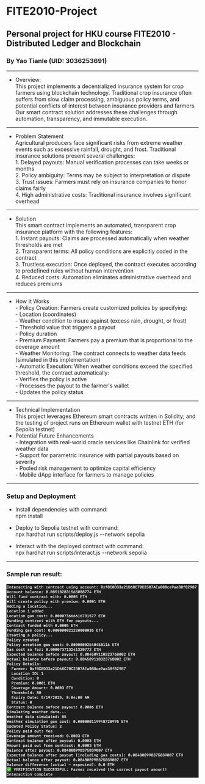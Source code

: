 # FITE2010-Project
## Personal project for HKU course FITE2010 - Distributed Ledger and Blockchain
### By Yao Tianle (UID: 3036253691)
-------------------
- Overview:
<br> This project implements a decentralized insurance system for crop farmers using blockchain technology. Traditional crop insurance often suffers from slow claim processing, ambiguous policy terms, and potential conflicts of interest between insurance providers and farmers. Our smart contract solution addresses these challenges through automation, transparency, and immutable execution.
-------------------
- Problem Statement
<br> Agricultural producers face significant risks from extreme weather events such as excessive rainfall, drought, and frost. Traditional insurance solutions present several challenges:
<br> 1. Delayed payouts: Manual verification processes can take weeks or months
<br> 2. Policy ambiguity: Terms may be subject to interpretation or dispute
<br> 3. Trust issues: Farmers must rely on insurance companies to honor claims fairly
<br> 4. High administrative costs: Traditional insurance involves significant overhead
-------------------
- Solution
<br> This smart contract implements an automated, transparent crop insurance platform with the following features:
<br> 1. Instant payouts: Claims are processed automatically when weather thresholds are met
<br> 2. Transparent terms: All policy conditions are explicitly coded in the contract
<br> 3. Trustless execution: Once deployed, the contract executes according to predefined rules without human intervention
<br> 4. Reduced costs: Automation eliminates administrative overhead and reduces premiums
-------------------
- How It Works
<br> - Policy Creation: Farmers create customized policies by specifying: 
<br> - Location (coordinates)
<br> - Weather condition to insure against (excess rain, drought, or frost)
<br> - Threshold value that triggers a payout
<br> - Policy duration
<br> - Premium Payment: Farmers pay a premium that is proportional to the coverage amount
<br> - Weather Monitoring: The contract connects to weather data feeds (simulated in this implementation)
<br> - Automatic Execution: When weather conditions exceed the specified threshold, the contract automatically:
<br> - Verifies the policy is active
<br> - Processes the payout to the farmer's wallet
<br> - Updates the policy status
-------------------
- Technical Implementation
<br> This project leverages Ethereum smart contracts written in Solidity; and the testing of project runs on Ethereum wallet with testnet ETH (for Sepolia testnet)
- Potential Future Enhancements
<br> - Integration with real-world oracle services like Chainlink for verified weather data
<br> - Support for parametric insurance with partial payouts based on severity
<br> - Pooled risk management to optimize capital efficiency
<br> - Mobile dApp interface for farmers to manage policies
-------------------
### Setup and Deployment
- Install dependencies with command:
<br> npm install

- Deploy to Sepolia testnet with command:
<br> npx hardhat run scripts/deploy.js --network sepolia

- Interact with the deployed contract with command:
<br> npx hardhat run scripts/interact.js --network sepolia
-------------------
### Sample run result:
![Crop Insurance System](sample_run.png)

